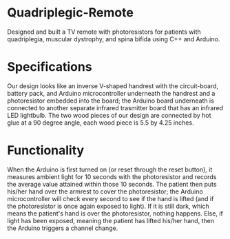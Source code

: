 <h1> Quadriplegic-Remote</h1>
<p>Designed and built a TV remote with photoresistors for patients with quadriplegia, muscular dystrophy, and spina bifida using C++ and Arduino.
</p>

<h1> Specifications </h1>
<p>
Our design looks like an inverse V-shaped handrest with the circuit-board, battery pack, and Arduino microcontroller underneath the handrest and a photoresistor embedded into the board; the Arduino board underneath is connected to another separate infrared trasmitter board that has an infrared LED lightbulb. The two wood pieces of our design are connected by hot glue at a 90 degree angle, each wood piece is 5.5 by 4.25 inches. 
</p>

<h1> Functionality</h1>
<p> When the Arduino is first turned on (or reset through the reset button), it measures ambient light for 10 seconds with the photoresistor and records the average value attained within those 10 seconds. The patient then puts his/her hand over the armrest to cover the photoresistor; the Arduino microcontroller will check every second to see if the hand is lifted (and if the photoresistor is once again exposed to light). If it is still dark, which means the patient's hand is over the photoresistor, nothing happens. Else, if light has been exposed, meaning the patient has lifted his/her hand, then the Arduino triggers a channel change.</p>
